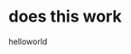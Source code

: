 <!DOCTYPE html>
<html>
  <body>
   <h1>does this work
     </h1>
   <p> helloworld
     </p>
    
 </body>
</html>
